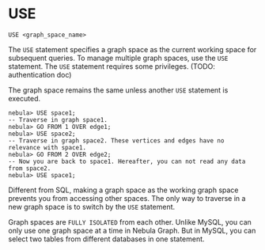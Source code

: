# USE

```ngql
USE <graph_space_name>
```

The `USE` statement specifies a graph space as the current working space for subsequent queries. To manage multiple graph spaces, use the `USE` statement. The `USE` statement requires some privileges. (TODO: authentication doc)

The graph space remains the same unless another `USE` statement is executed.

```ngql
nebula> USE space1;
-- Traverse in graph space1.
nebula> GO FROM 1 OVER edge1;
nebula> USE space2;
-- Traverse in graph space2. These vertices and edges have no relevance with space1.
nebula> GO FROM 2 OVER edge2;
-- Now you are back to space1. Hereafter, you can not read any data from space2.
nebula> USE space1;
```

Different from SQL, making a graph space as the working graph space prevents you from accessing other spaces. The only way to traverse in a new graph space is to switch by the `USE` statement.

Graph spaces are `FULLY ISOLATED` from each other. Unlike MySQL, you can only use one graph space at a time in Nebula Graph. But in MySQL, you can select two tables from different databases in one statement.
